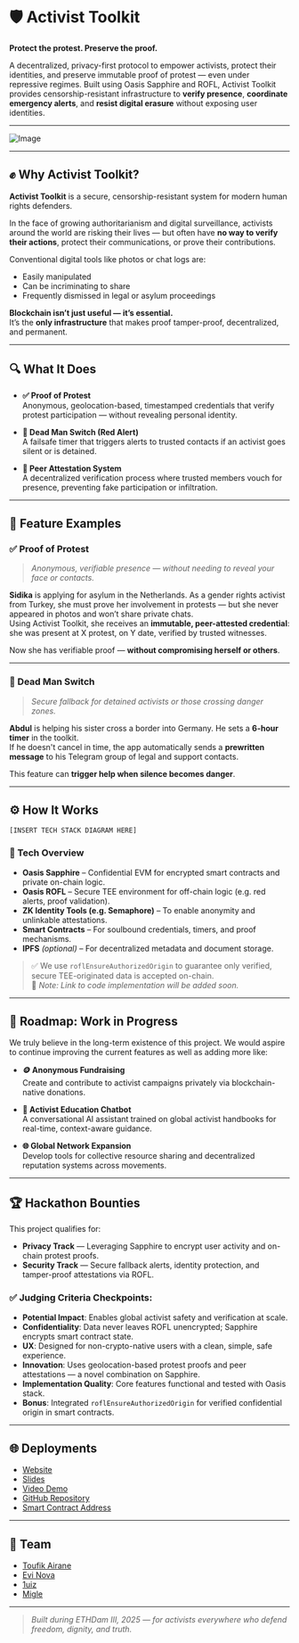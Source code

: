 # 🛡️ Activist Toolkit  
**Protect the protest. Preserve the proof.**

A decentralized, privacy-first protocol to empower activists, protect their identities, and preserve immutable proof of protest — even under repressive regimes. Built using Oasis Sapphire and ROFL, Activist Toolkit provides censorship-resistant infrastructure to **verify presence**, **coordinate emergency alerts**, and **resist digital erasure** without exposing user identities.

---

![Image](https://github.com/user-attachments/assets/be302641-5583-4d67-8bbb-b33987c9df80)

---

## ✊ Why Activist Toolkit?

**Activist Toolkit** is a secure, censorship-resistant system for modern human rights defenders.

In the face of growing authoritarianism and digital surveillance, activists around the world are risking their lives — but often have **no way to verify their actions**, protect their communications, or prove their contributions.

Conventional digital tools like photos or chat logs are:
- Easily manipulated  
- Can be incriminating to share  
- Frequently dismissed in legal or asylum proceedings  

**Blockchain isn’t just useful — it’s essential.**  
It’s the **only infrastructure** that makes proof tamper-proof, decentralized, and permanent.

---

## 🔍 What It Does

- **✅ Proof of Protest**  
  Anonymous, geolocation-based, timestamped credentials that verify protest participation — without revealing personal identity.

- **🔴 Dead Man Switch (Red Alert)**  
  A failsafe timer that triggers alerts to trusted contacts if an activist goes silent or is detained.

- **🧾 Peer Attestation System**  
  A decentralized verification process where trusted members vouch for presence, preventing fake participation or infiltration.

---

## 🔑 Feature Examples

### ✅ Proof of Protest  
> _Anonymous, verifiable presence — without needing to reveal your face or contacts._

**Sidika** is applying for asylum in the Netherlands. As a gender rights activist from Turkey, she must prove her involvement in protests — but she never appeared in photos and won’t share private chats.  
Using Activist Toolkit, she receives an **immutable, peer-attested credential**: she was present at X protest, on Y date, verified by trusted witnesses.

Now she has verifiable proof — **without compromising herself or others**.

---

### 🔴 Dead Man Switch  
> _Secure fallback for detained activists or those crossing danger zones._

**Abdul** is helping his sister cross a border into Germany. He sets a **6-hour timer** in the toolkit.  
If he doesn't cancel in time, the app automatically sends a **prewritten message** to his Telegram group of legal and support contacts.

This feature can **trigger help when silence becomes danger**.

---

## ⚙️ How It Works  
`[INSERT TECH STACK DIAGRAM HERE]`

### 🔧 Tech Overview

- **Oasis Sapphire** – Confidential EVM for encrypted smart contracts and private on-chain logic.  
- **Oasis ROFL** – Secure TEE environment for off-chain logic (e.g. red alerts, proof validation).  
- **ZK Identity Tools (e.g. Semaphore)** – To enable anonymity and unlinkable attestations.  
- **Smart Contracts** – For soulbound credentials, timers, and proof mechanisms.  
- **IPFS** *(optional)* – For decentralized metadata and document storage.

> ✅ We use `roflEnsureAuthorizedOrigin` to guarantee only verified, secure TEE-originated data is accepted on-chain.  
> 🔧 _Note: Link to code implementation will be added soon._

---

## 🚧 Roadmap: Work in Progress
We truly believe in the long-term existence of this project. We would aspire to continue improving the current features as well as adding more like: 

- **🪙 Anonymous Fundraising**  
  Create and contribute to activist campaigns privately via blockchain-native donations.

- **💬 Activist Education Chatbot**  
  A conversational AI assistant trained on global activist handbooks for real-time, context-aware guidance.

- **🌐 Global Network Expansion**  
  Develop tools for collective resource sharing and decentralized reputation systems across movements.

---

## 🏆 Hackathon Bounties

This project qualifies for:

- **Privacy Track** — Leveraging Sapphire to encrypt user activity and on-chain protest proofs.  
- **Security Track** — Secure fallback alerts, identity protection, and tamper-proof attestations via ROFL.

### ✅ Judging Criteria Checkpoints:

- **Potential Impact**: Enables global activist safety and verification at scale.  
- **Confidentiality**: Data never leaves ROFL unencrypted; Sapphire encrypts smart contract state.  
- **UX**: Designed for non-crypto-native users with a clean, simple, safe experience.  
- **Innovation**: Uses geolocation-based protest proofs and peer attestations — a novel combination on Sapphire.  
- **Implementation Quality**: Core features functional and tested with Oasis stack.  
- **Bonus**: Integrated `roflEnsureAuthorizedOrigin` for verified confidential origin in smart contracts.

---

## 🌐 Deployments

- [Website](INSERT_LINK)  
- [Slides](INSERT_LINK)  
- [Video Demo](INSERT_LINK)  
- [GitHub Repository](INSERT_LINK)  
- [Smart Contract Address](INSERT_CONTRACT_LINK)

---

## 🧠 Team

- [Toufik Airane](INSERT_LINK)  
- [Evi Nova](INSERT_LINK)  
- [1uiz](INSERT_LINK)  
- [Migle](INSERT_LINK)


---

> _Built during ETHDam III, 2025 — for activists everywhere who defend freedom, dignity, and truth._
